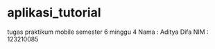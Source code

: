# aplikasi_tutorial
 tugas praktikum mobile semester 6 minggu 4
 Nama : Aditya Difa
 NIM : 123210085
